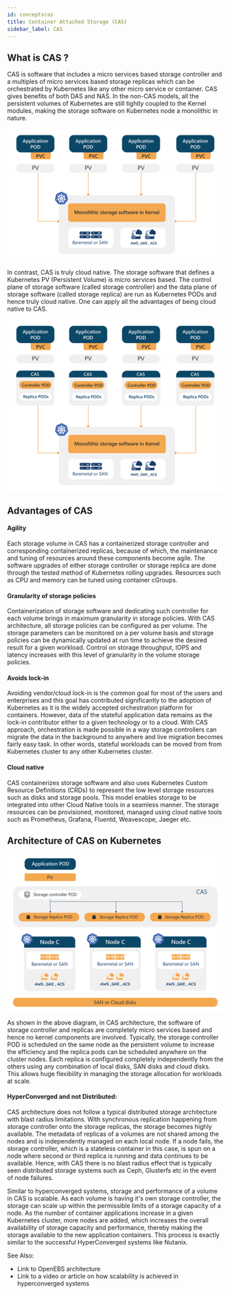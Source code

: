 ```yaml
---
id: conceptscas
title: Container Attached Storage (CAS)
sidebar_label: CAS
---
```


## What is CAS ?

CAS is software that includes a micro services based storage controller and a multiples of micro services based storage replicas which can be orchestrated  by Kubernetes like any other micro service or container.  CAS gives benefits of both DAS and NAS. In the non-CAS models, all the persistent volumes of Kubernetes are still tightly coupled to the Kernel modules, making the storage software on Kubernetes node a monolithic in nature.  

![NON-CAS](/docs/assets/non-cas.png)

In contrast, CAS is truly cloud native. The storage software that defines a Kubernetes PV (Persistent Volume) is  micro services based. The control plane of storage software (called storage controller) and the data plane of storage software (called storage replica) are run as Kubernetes PODs and hence truly cloud native. One can apply all the advantages of being cloud native to CAS.

![CAS](/docs/assets/cas.png)

## Advantages of CAS

#### Agility

Each storage volume in CAS has a containerized storage controller and corresponding containerized replicas, because of which, the maintenance and tuning of resources around these components become agile. The software upgrades of either storage controller or storage replica are done through the tested method of Kubernetes rolling upgrades. Resources such as CPU and memory can be tuned using container cGroups. 

#### Granularity of storage policies

Containerization of storage software and dedicating such controller for each volume brings in maximum granularity in storage policies. With CAS architecture, all storage policies can be configured as per volume. The storage parameters can be monitored on a per volume basis and storage policies can be dynamically updated at run time to achieve the desired result for a given workload. Control on storage throughput, IOPS and latency increases with this level of granularity in the volume storage policies.

#### Avoids lock-in 

Avoiding vendor/cloud lock-in is the common goal for most of the users and enterprises and this goal has contributed significantly to the adoption of Kubernetes as it is the widely accepted orchestration platform for containers. However, data of the stateful application data remains as the lock-in contributor either to a given technology or to a cloud. With CAS approach, orchestration is made possible in a way storage controllers can migrate the data in the background to anywhere and live migration becomes fairly easy task. In other words, stateful workloads can be moved from from Kubernetes cluster to any other Kubernetes cluster.

#### Cloud native

CAS containerizes storage software and also uses Kubernetes Custom Resource Definitions (CRDs) to represent the low level storage resources such as disks and storage pools. This model enables storage to be integrated into other Cloud Native tools in a seamless manner. The storage resources can be provisioned, monitored, managed using cloud native tools such as Prometheus, Grafana, Fluentd, Weavescope, Jaeger etc.



## Architecture of CAS on Kubernetes

![CAS](/docs/assets/cas-arch.png)













As shown in the above diagram, in CAS architecture, the software of storage controller and replicas are completely micro services based and hence no kernel components are involved.  Typically, the storage controller POD is scheduled on the same node as the persistent volume to increase the efficiency and the  replica pods can be scheduled anywhere on the cluster nodes. Each replica is configured completely independently from the others using any combination of  local disks, SAN disks  and cloud disks. This allows huge flexibility in managing the storage allocation for workloads at scale. 

#### HyperConverged and not Distributed:

CAS architecture does not follow a typical distributed storage architecture with blast radius limitations. With synchronous replication happening from storage controller onto the storage replicas, the storage becomes highly available.  The metadata of replicas of a volumes are not shared among the nodes and is independently managed on each local node. If a node fails, the storage controller, which is a stateless container in this case, is spun on a node where second or third replica is running and data continues to be available.  Hence, with CAS there is no blast radius effect that is typically seen distributed storage systems such as Ceph, Glusterfs etc in the event of node failures. 

Similar to hyperconverged systems, storage and performance of a volume in CAS is scalable. As each volume is having it's own storage controller, the storage can scale up within the permissible limits of a storage capacity of a node. As the number of container applications increase in a given Kubernetes cluster, more nodes are added, which increases the overall availability of storage capacity and performance, thereby making the storage available to the new application containers. This process is exactly similar to the successful HyperConverged systems like Nutanix. 



See Also:

- Link to OpenEBS architecture
- Link to a video or article on how scalability is achieved in hyperconverged systems



<!-- Hotjar Tracking Code for https://docs.openebs.io -->
<script>
   (function(h,o,t,j,a,r){
       h.hj=h.hj||function(){(h.hj.q=h.hj.q||[]).push(arguments)};
       h._hjSettings={hjid:785693,hjsv:6};
       a=o.getElementsByTagName('head')[0];
       r=o.createElement('script');r.async=1;
       r.src=t+h._hjSettings.hjid+j+h._hjSettings.hjsv;
       a.appendChild(r);
   })(window,document,'https://static.hotjar.com/c/hotjar-','.js?sv=');
</script>
